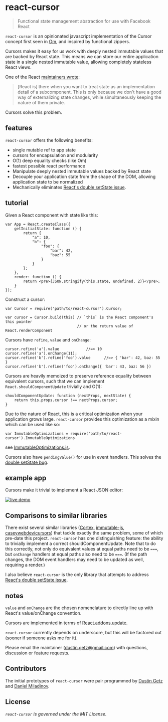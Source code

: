 react-cursor
===============

> Functional state management abstraction for use with Facebook React

`react-cursor` is an opinionated javascript implementation of the Cursor concept first seen in [Om](https://github.com/swannodette/om/wiki/Cursors), and inspired by functional zippers.

Cursors makes it easy for us work with deeply nested immutable values that are backed by React state. This
means we can store our entire application state in a single nested immutable value, allowing completely stateless React
views.

One of the React [maintainers wrote](https://news.ycombinator.com/item?id=6937921):

> [React is] there when you want to treat state as an implementation detail of a subcomponent. This is only because
> we don't have a good way of externalizing state changes, while simultaneously keeping the nature of them private.

Cursors solve this problem.

## features

`react-cursor` offers the following benefits:

 * single mutable ref to app state
 * cursors for encapsulation and modularity
 * O(1) deep equality checks (like Om)
 * fastest possible react performance
 * Manipulate deeply nested immutable values backed by React state
 * Decouple your application state from the shape of the DOM, allowing application state to be normalized
 * Mechanically eliminates [React's double setState issue](https://github.com/facebook/react/issues/122).

## tutorial

Given a React component with state like this:

    var App = React.createClass({
        getInitialState: function () {
            return {
                "a": 10,
                "b": {
                    "foo": {
                        "bar": 42,
                        "baz": 55
                    }
                }
            };
        },
        render: function () {
            return <pre>{JSON.stringify(this.state, undefined, 2)}</pre>;
        }
    });

Construct a cursor:

    var Cursor = require('path/to/react-cursor').Cursor;

    var cursor = Cursor.build(this) // `this` is the React component's this pointer
                                    // or the return value of React.renderComponent

Cursors have `refine`, `value` and `onChange`:

    cursor.refine('a').value            //=> 10
    cursor.refine('a').onChange(11);
    cursor.refine('b').refine('foo').value      //=> { 'bar': 42, baz: 55 }
    cursor.refine('b').refine('foo').onChange({ 'bar': 43, baz: 56 })

Cursors are heavily memoized to preserve reference equality between equivalent cursors, such that we can implement
`React.shouldComponentUpdate` trivially and O(1):

    shouldComponentUpdate: function (nextProps, nextState) {
        return this.props.cursor !== nextProps.cursor;
    }

Due to the nature of React, this is a critical optimization when your application grows large. `react-cursor` provides this optimization as a mixin which can be used like so:

`var ImmutableOptimizations = require('path/to/react-cursor').ImmutableOptimizations`

see [ImmutableOptimizations.js](https://github.com/dustingetz/react-cursor/blob/master/src/ImmutableOptimizations.js).

Cursors also have `pendingValue()` for use in event handlers. This solves the [double setState bug](https://github.com/facebook/react/issues/122).

## example app

Cursors make it trivial to implement a React JSON editor:

[![live demo](https://raw.githubusercontent.com/dustingetz/react-json-editor/master/docs/_assets/json-editor.png)](http://react-json-editor.bitballoon.com/examples/react-state-editor/webapp/)

## Comparisons to similar libraries

There exist several similar libraries 
([Cortex](https://github.com/mquan/cortex), 
[immutable-js](https://github.com/facebook/immutable-js#cursors), 
[caseywebdev/cursors](https://github.com/caseywebdev/cursors)) 
that tackle exactly the same problem, some of which pre-date this project. `react-cursor` has one distinguishing 
feature: the ability to trivially implement a correct shouldComponentUpdate. Note that to do this correctly, not only do
equivalent values at equal paths need to be `===`, but `onChange` handlers at equal paths also need to be `===`. (If the 
path changes, the DOM event handlers may need to be updated as well, requiring a render.) 

I also believe `react-cursor` is the only library that attempts to address [React's double setState issue](https://github.com/facebook/react/issues/122).

## notes

`value` and `onChange` are the chosen nomenclature to directly line up with React's value/onChange convention.

Cursors are implemented in terms of [React.addons.update](http://facebook.github.io/react/docs/update.html).

`react-cursor` currently depends on underscore, but this will be factored out (sooner if someone asks me for it).

Please email the maintainer (dustin.getz@gmail.com) with questions, discussion or feature requests.

## Contributors

The initial prototypes of `react-cursor` were pair programmed by [Dustin Getz](https://github.com/dustingetz) and [Daniel Miladinov](https://github.com/danielmiladinov). 

## License

_`react-cursor` is governed under the MIT License._
